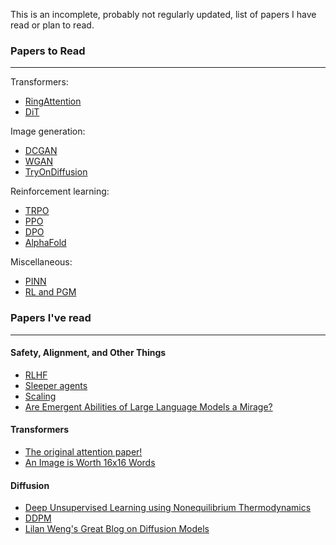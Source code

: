 This is an incomplete, probably not regularly updated, list of papers I have read or plan to read.

### Papers to Read
---
Transformers: 
- [RingAttention](https://largeworldmodel.github.io/)
- [DiT](https://arxiv.org/pdf/2212.09748)

Image generation:
- [DCGAN](https://arxiv.org/pdf/1511.06434.pdf)
- [WGAN](https://arxiv.org/pdf/1701.07875.pdf)
- [TryOnDiffusion](https://arxiv.org/pdf/2306.08276.pdf)

Reinforcement learning:
- [TRPO](https://arxiv.org/pdf/1502.05477.pdf)
- [PPO](https://arxiv.org/pdf/1707.06347.pdf)
- [DPO](https://arxiv.org/pdf/2305.18290.pdf)
- [AlphaFold](https://www.nature.com/articles/s41586-021-03819-2)

Miscellaneous:
- [PINN](https://arxiv.org/abs/2303.14878#:~:text=Physics%2DInformed%20Neural%20Network%20)
- [RL and PGM](https://arxiv.org/pdf/1805.00909)

### Papers I've read
---

#### Safety, Alignment, and Other Things
- [RLHF](https://arxiv.org/pdf/1706.03741)
- [Sleeper agents](https://arxiv.org/pdf/2401.05566.pdf) 
- [Scaling](https://arxiv.org/pdf/2001.08361.pdf)
- [Are Emergent Abilities of Large Language Models a Mirage?](https://arxiv.org/pdf/2304.15004.pdf)

#### Transformers
- [The original attention paper!](https://arxiv.org/pdf/1706.03762.pdf)
- [An Image is Worth 16x16 Words](https://arxiv.org/abs/2010.11929) 

#### Diffusion

- [Deep Unsupervised Learning using Nonequilibrium Thermodynamics](https://arxiv.org/pdf/1503.03585.pdf)
- [DDPM](https://arxiv.org/pdf/2006.11239.pdf)
- [Lilan Weng's Great Blog on Diffusion Models](https://lilianweng.github.io/posts/2021-07-11-diffusion-models/#connection-with-stochastic-gradient-langevin-dynamics)